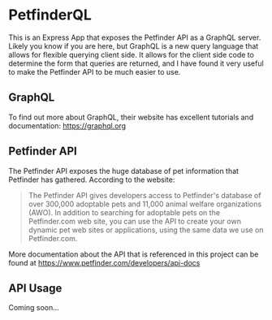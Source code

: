 # PetfinderQL

This is an Express App that exposes the Petfinder API as a GraphQL server. Likely you know if you are here, but GraphQL is a new query language that allows for flexible querying client side. It allows for the client side code to determine the form that queries are returned, and I have found it very useful to make the Petfinder API to be much easier to use.

## GraphQL

To find out more about GraphQL, their website has excellent tutorials and documentation: https://graphql.org

## Petfinder API

The Petfinder API exposes the huge database of pet information that Petfinder has gathered. According to the website:

>The Petfinder API gives developers access to Petfinder's database of over 300,000 adoptable pets and 11,000 animal welfare organizations (AWO). In addition to searching for adoptable pets on the Petfinder.com web site, you can use the API to create your own dynamic pet web sites or applications, using the same data we use on Petfinder.com.

More documentation about the API that is referenced in this project can be found at https://www.petfinder.com/developers/api-docs

## API Usage

Coming soon...